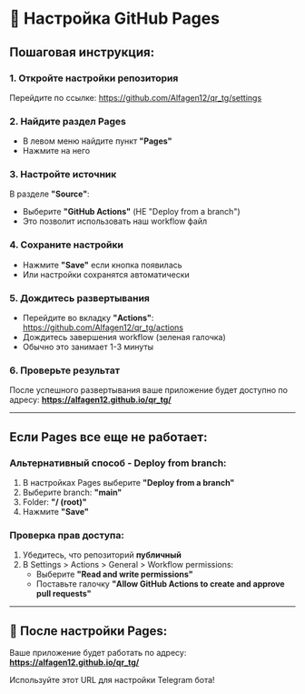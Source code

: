 # 🔧 Настройка GitHub Pages

## Пошаговая инструкция:

### 1. Откройте настройки репозитория
Перейдите по ссылке: https://github.com/Alfagen12/qr_tg/settings

### 2. Найдите раздел Pages
- В левом меню найдите пункт **"Pages"**
- Нажмите на него

### 3. Настройте источник
В разделе **"Source"**:
- Выберите **"GitHub Actions"** (НЕ "Deploy from a branch")
- Это позволит использовать наш workflow файл

### 4. Сохраните настройки
- Нажмите **"Save"** если кнопка появилась
- Или настройки сохранятся автоматически

### 5. Дождитесь развертывания
- Перейдите во вкладку **"Actions"**: https://github.com/Alfagen12/qr_tg/actions
- Дождитесь завершения workflow (зеленая галочка)
- Обычно это занимает 1-3 минуты

### 6. Проверьте результат
После успешного развертывания ваше приложение будет доступно по адресу:
**https://alfagen12.github.io/qr_tg/**

---

## Если Pages все еще не работает:

### Альтернативный способ - Deploy from branch:

1. В настройках Pages выберите **"Deploy from a branch"**
2. Выберите branch: **"main"**
3. Folder: **"/ (root)"**
4. Нажмите **"Save"**

### Проверка прав доступа:

1. Убедитесь, что репозиторий **публичный**
2. В Settings > Actions > General > Workflow permissions:
   - Выберите **"Read and write permissions"**
   - Поставьте галочку **"Allow GitHub Actions to create and approve pull requests"**

---

## 🚀 После настройки Pages:

Ваше приложение будет работать по адресу:
**https://alfagen12.github.io/qr_tg/**

Используйте этот URL для настройки Telegram бота!
